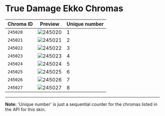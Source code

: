# True Damage Ekko Chromas

| Chroma ID | Preview | Unique number |
|---|---|---|
| `245020` | ![245020](https://raw.communitydragon.org/latest/plugins/rcp-be-lol-game-data/global/default/v1/champion-chroma-images/245/245020.png) | 1 |
| `245021` | ![245021](https://raw.communitydragon.org/latest/plugins/rcp-be-lol-game-data/global/default/v1/champion-chroma-images/245/245021.png) | 2 |
| `245022` | ![245022](https://raw.communitydragon.org/latest/plugins/rcp-be-lol-game-data/global/default/v1/champion-chroma-images/245/245022.png) | 3 |
| `245023` | ![245023](https://raw.communitydragon.org/latest/plugins/rcp-be-lol-game-data/global/default/v1/champion-chroma-images/245/245023.png) | 4 |
| `245024` | ![245024](https://raw.communitydragon.org/latest/plugins/rcp-be-lol-game-data/global/default/v1/champion-chroma-images/245/245024.png) | 5 |
| `245025` | ![245025](https://raw.communitydragon.org/latest/plugins/rcp-be-lol-game-data/global/default/v1/champion-chroma-images/245/245025.png) | 6 |
| `245026` | ![245026](https://raw.communitydragon.org/latest/plugins/rcp-be-lol-game-data/global/default/v1/champion-chroma-images/245/245026.png) | 7 |
| `245027` | ![245027](https://raw.communitydragon.org/latest/plugins/rcp-be-lol-game-data/global/default/v1/champion-chroma-images/245/245027.png) | 8 |

---

**Note:** 'Unique number' is just a sequential counter for the chromas listed in the API for this skin.